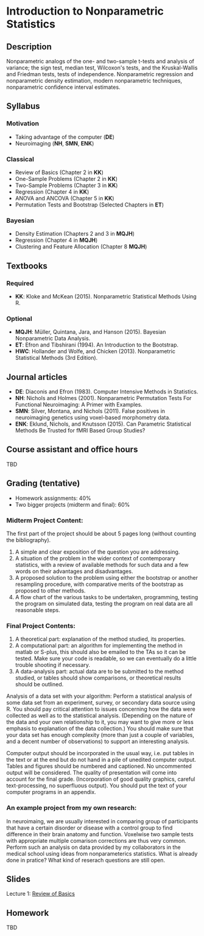 # Introduction to Nonparametric Statistics

## Description
Nonparametric analogs of the one- and two-sample t-tests and analysis of variance; the sign test, median test, Wilcoxon's tests, and the Kruskal-Wallis and Friedman tests, tests of independence. Nonparametric regression and nonparametric density estimation, modern nonparametric techniques, nonparametric confidence interval estimates.

## Syllabus

### Motivation
* Taking advantage of the computer (**DE**)
* Neuroimaging (**NH**, **SMN**, **ENK**)

### Classical
* Review of Basics (Chapter 2 in **KK**)
* One-Sample Problems (Chapter 2 in **KK**)
* Two-Sample Problems (Chapter 3 in **KK**)
* Regression (Chapter 4 in **KK**)
* ANOVA and ANCOVA (Chapter 5 in **KK**)
* Permutation Tests and Bootstrap (Selected Chapters in **ET**)

### Bayesian
* Density Estimation (Chapters 2 and 3 in **MQJH**)
* Regression (Chapter 4 in **MQJH**)
* Clustering and Feature Allocation (Chapter 8 **MQJH**)

## Textbooks

### Required
* **KK**: Kloke and McKean (2015). Nonparametric Statistical Methods Using R.

### Optional
* **MQJH**: Müller, Quintana, Jara, and Hanson (2015). Bayesian Nonparametric Data Analysis.
* **ET**: Efron and Tibshirani (1994). An Introduction to the Bootstrap.
* **HWC**: Hollander and Wolfe, and Chicken (2013). Nonparametric Statistical Methods (3rd Edition).

## Journal articles
* **DE**: Diaconis and Efron (1983). Computer Intensive Methods in Statistics.
* **NH**: Nichols and Holmes (2001). Nonparametric Permutation Tests For Functional Neuroimaging: A Primer with Examples.
* **SMN**: Silver, Montana, and Nichols (2011). False positives in neuroimaging genetics using voxel-based morphometry data.
* **ENK**: Eklund, Nichols, and Knutsson (2015). Can Parametric Statistical Methods Be Trusted for fMRI Based Group Studies?

## Course assistant and office hours
TBD

## Grading (tentative)

* Homework assignments: 40%
* Two bigger projects (midterm and final): 60%

### Midterm Project Content:
The first part of the project should be about 5 pages long (without counting the bibliography).

1. A simple and clear exposition of the question you are addressing.
2. A situation of the problem in the wider context of contemporary statistics, with a review of available methods for such data and a few words on their advantages and disadvantages.
3. A proposed solution to the problem using either the bootstrap or another resampling procedure, with comparative merits of the bootstrap as proposed to other methods.
4. A flow chart of the various tasks to be undertaken, programming, testing the program on simulated data, testing the program on real data are all reasonable steps.

### Final Project Contents:
1. A theoretical part: explanation of the method studied, its properties.
2. A computational part: an algorithm for implementing the method in matlab or S-plus, this should also be emailed to the TAs so it can be tested. Make sure your code is readable, so we can eventually do a little trouble shooting if necessary.
3. A data-analysis part: actual data are to be submitted to the method studied, or tables should show comparisons, or theoretical results should be outlined.

Analysis of a data set with your algorithm: Perform a statistical analysis of some data set from an experiment, survey, or secondary data source using R. You should pay critical attention to issues concerning how the data were collected as well as to the statistical analysis. (Depending on the nature of the data and your own relationship to it, you may want to give more or less emphasis to explanation of the data collection.) You should make sure that your data set has enough complexity (more than just a couple of variables, and a decent number of observations) to support an interesting analysis.

Computer output should be incorporated in the usual way, i.e. put tables in the text or at the end but do not hand in a pile of unedited computer output. Tables and figures should be numbered and captioned. No uncommented output will be considered. The quality of presentation will come into account for the final grade. (Incorporation of good quality graphics, careful text-processing, no superfluous output). You should put the text of your computer programs in an appendix.

### An example project from my own research:
In neuroimaing, we are usually interested in comparing group of participants that have a certain disorder or disease with a control group to find difference in their brain anatomy and function. Voxelwise two sample tests with appropriate multiple comarison corrections are thus very common. Perform such an analysis on data provided by my collaborators in the medical school using ideas from nonparameterics statistics. What is already done in pratice? What kind of reserach questions are still open.

## Slides
Lecture 1: [Review of Basics](Lecture1/Slides.pdf)

## Homework
TBD
